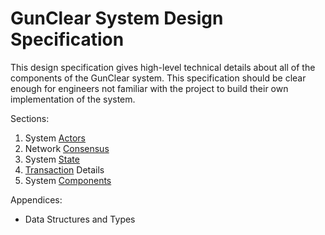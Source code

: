 # GunClear System Design Specification

This design specification gives high-level technical details about all of the components
of the GunClear system. This specification should be clear enough for engineers not familiar
with the project to build their own implementation of the system.

Sections:
1. System [Actors](Actors.md)
2. Network [Consensus](Consensus.md)
3. System [State](State.md)
4. [Transaction](Transaction.md) Details
5. System [Components](Components.md)

Appendices:
* Data Structures and Types
